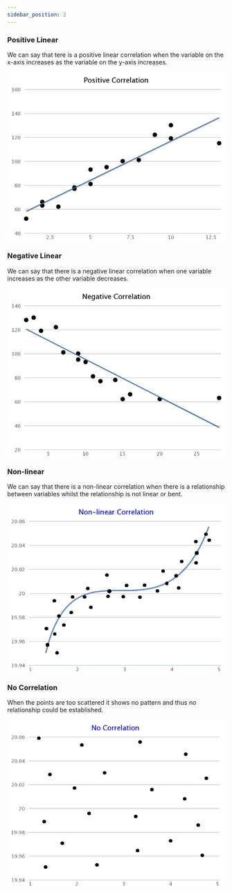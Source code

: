 ```yaml
---
sidebar_position: 2
---
```


### Positive Linear 
We can say that tere is a positive linear correlation when the variable on the x-axis increases as the variable on the y-axis increases.

![Positive Correlation](positive_correlation.png)

### Negative Linear 

We can say that there is a negative linear correlation when one variable increases as the other variable decreases.

![Negative Correlation](negative_correlation.png)

### Non-linear 

We can say that there is a non-linear correlation when there is a relationship between variables whilst the relationship is not linear or bent.

![Non-Linear Correlation](non-linear_correlation.png)

### No Correlation

When the points are too scattered it shows no pattern and thus no relationship could be established.

![No Correlation](no_correlation.png)